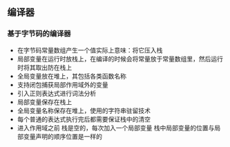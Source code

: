 ## 编译器
### 基于字节码的编译器
* 在字节码常量数组产生一个值实际上意味：将它压入栈
* 局部变量在运行时放栈上，在编译的时候会将常量放于常量数组里，然后运行时将其取出防在栈上
* 全局变量放在堆上，其包括各类函数名称
* 支持闭包捕获局部作用域外的变量
* 引入正则表达式进行词法分析
* 局部变量保存在栈上
* 全局变量名称保存在堆上，使用的字符串驻留技术
* 每个普通的表达式执行完后都需要保证栈中的清空
* 进入作用域之前 栈是空的，每次加入一个局部变量 栈中局部变量的位置与局部变量声明的顺序位置是一样的
